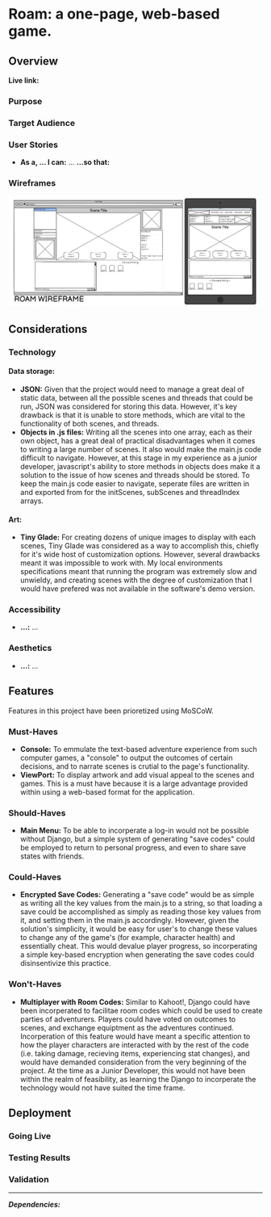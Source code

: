 #  Roam: a one-page, web-based game.
## Overview
**Live link:** 

### Purpose

### Target Audience

### User Stories
- **As a, ... I can:** ... **...so that:**

### Wireframes
![wireframe](Roam-Wireframe.jpg)

## Considerations
### Technology
#### Data storage:
- **JSON:** Given that the project would need to manage a great deal of static data, between all the possible scenes and threads that could be run, JSON was considered for storing this data. However, it's key drawback is that it is unable to store methods, which are vital to the functionality of both scenes, and threads.
- **Objects in .js files:** Writing all the scenes into one array, each as their own object, has a great deal of practical disadvantages when it comes to writing a large number of scenes. It also would make the main.js code difficult to navigate. However, at this stage in my experience as a junior developer, javascript's ability to store methods in objects does make it a solution to the issue of how scenes and threads should be stored. To keep the main.js code easier to navigate, seperate files are written in and exported from for the initScenes, subScenes and threadIndex arrays.
#### Art:
- **Tiny Glade:** For creating dozens of unique images to display with each scenes, Tiny Glade was considered as a way to accomplish this, chiefly for it's wide host of customization options. However, several drawbacks meant it was impossible to work with. My local environments specifications meant that running the program was extremely slow and unwieldy, and creating scenes with the degree of customization that I would have prefered was not available in the software's demo version.

### Accessibility
- **...:** ...

### Aesthetics
- **...:** ...

## Features
Features in this project have been prioretized using MoSCoW.
### Must-Haves
- **Console:** To emmulate the text-based adventure experience from such computer games, a "console" to output the outcomes of certain decisions, and to narrate scenes is crutial to the page's functionality.
- **ViewPort:** To display artwork and add visual appeal to the scenes and games. This is a must have because it is a large advantage provided within using a web-based format for the application.
### Should-Haves
- **Main Menu:** To be able to incorperate a log-in would not be possible without Django, but a simple system of generating "save codes" could be employed to return to personal progress, and even to share save states with friends.
### Could-Haves
- **Encrypted Save Codes:** Generating a "save code" would be as simple as writing all the key values from the main.js to a string, so that loading a save could be accomplished as simply as reading those key values from it, and setting them in the main.js accordingly. However, given the solution's simplicity, it would be easy for user's to change these values to change any of the game's (for example, character health) and essentially cheat. This would devalue player progress, so incorperating a simple key-based encryption when generating the save codes could disinsentivize this practice.
### Won't-Haves
- **Multiplayer with Room Codes:** Similar to Kahoot!, Django could have been incorperated to facilitae room codes which could be used to create parties of adventurers. Players could have voted on outcomes to scenes, and exchange equiptment as the adventures continued. Incorperation of this feature would have meant a specific attention to how the player characters are interacted with by the rest of the code (i.e. taking damage, recieving items, experiencing stat changes), and would have demanded consideration from the very beginning of the project. At the time as a Junior Developer, this would not have been within the realm of feasibility, as learning the Django to incorperate the technology would not have suited the time frame.

## Deployment
### Going Live

### Testing Results

### Validation


---
***Dependencies:***
